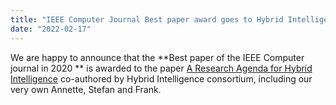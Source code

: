 ```yaml
---
title: "IEEE Computer Journal Best paper award goes to Hybrid Intelligence"
date: "2022-02-17"
---
```


We are happy to announce that the **Best paper of the IEEE Computer journal in 2020 ** is awarded to the paper [A Research Agenda for Hybrid Intelligence](https://www-computer-org.vu-nl.idm.oclc.org/csdl/magazine/co/2020/08/09153877/1lUB5gL2CnS) co-authored by Hybrid Intelligence consortium, including our very own Annette, Stefan and Frank.
